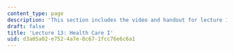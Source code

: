 ```yaml
---
content_type: page
description: 'This section includes the video and handout for lecture 13. '
draft: false
title: 'Lecture 13: Health Care I'
uid: d3a05a02-e752-4a7e-8c67-1fcc76e6c6a1
---
```

